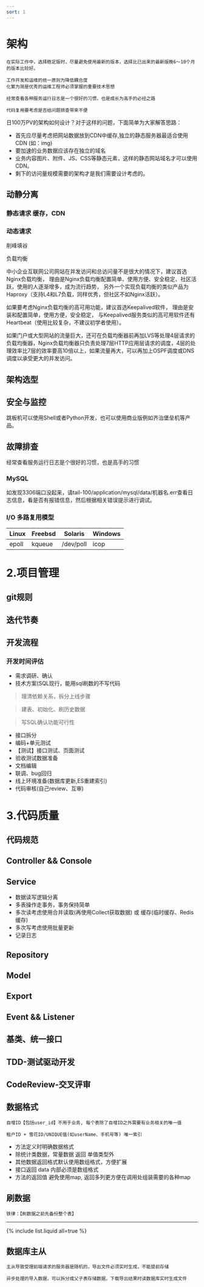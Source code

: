 ```yaml
---
sort: 1
---
```


# 架构

```danger
在实际工作中，选择稳定版时，尽量避免使用最新的版本，选择比已出来的最新版晚6～10个月的版本比较好。

工作开发和运维的统一原则为降低耦合度
化繁为简是优秀的运维工程师必须掌握的重要技术思想

经常查看各种服务运行日志是一个很好的习惯，也是成长为高手的必经之路

代码复用要考虑是否给问题排查带来不便
```

日100万PV的架构如何设计？对于这样的问题，下面简单为大家解答思路：

* 首先应尽量考虑把网站数据放到CDN中缓存,独立的静态服务器最适合使用CDN (如：img)
* 要加速的业务数据应该存在独立的域名
* 业务内容图片、附件、JS、CSS等静态元素，这样的静态网站域名才可以使用CDN。
* 剩下的访问量规模需要的架构才是我们需要设计考虑的。

## 动静分离

### 静态请求 缓存，CDN

### 动态请求

削峰填谷

负载均衡

中小企业互联网公司网站在并发访问和总访问量不是很大的情况下，建议首选Nginx负载均衡，
理由是Nginx负载均衡配置简单、使用方便、安全稳定、社区活跃，使用的人逐渐增多，成为流行趋势，
另外一个实现负载均衡的类似产品为Haproxy（支持L4和L7负载，同样优秀，但社区不如Nginx活跃）。


如果要考虑Nginx负载均衡的高可用功能，建议首选Keepalived软件，
理由是安装和配置简单，使用方便，安全稳定，
与Keepalived服务类似的高可用软件还有Heartbeat（使用比较复杂，不建议初学者使用）。

如果门户或大型网站的流量巨大，还可在负载均衡器前再加LVS等处理4层请求的负载均衡器，Nginx负载均衡器只负责处理7层HTTP应用层请求的调度，4层的处理效率比7层的效率要高10倍以上，如果流量再大，可以再加上OSPF调度或DNS调度以承受更大的并发访问。


## 架构选型

## 安全与监控

跳板机可以使用Shell或者Python开发，也可以使用商业版例如齐治堡垒机等产品。

## 故障排查
经常查看服务运行日志是个很好的习惯，也是高手的习惯
### MySQL
如发现3306端口没起来，请tail-100/application/mysql/data/机器名.err查看日志信息，看是否有报错信息，然后根据相关错误提示进行调试。

### I/O 多路复用模型

| Linux | Freebsd | Solaris | Windows |
| ---- | ---- |---- |---- |
| epoll | kqueue | /dev/poll | icop |


# 2.项目管理

## git规则

## 迭代节奏

## 开发流程

### 开发时间评估

* 需求调研、确认
* 技术方案(SQL现行，能用sql刷数的不写代码
> 理清依赖关系，拆分上线步骤

> 建表、初始化、刷历史数据

> 写SQL确认功能可行性
* 接口拆分
* 编码+单元测试
* 【测试】接口测试、页面测试
* 验收测试数据准备
* 文档编辑
* 联调、bug回归
* 线上环境准备(数据库更新,ES重建索引)
* 代码审核(自己review、互审)

# 3.代码质量

## 代码规范

## Controller && Console

## Service

* 数据读写逻辑分离
* 多表操作走事务，事务保持简单
* 多次读考虑使用合并读取(再使用Collect获取数据) 或 缓存(临时缓存、Redis缓存)
* 多次写考虑使用批量更新
* 记录日志

## Repository

## Model

## Export

## Event && Listener


## 基类、统一接口


## TDD-测试驱动开发


## CodeReview-交叉评审


## 数据格式

```danger
自增ID【包括user_id】不用于业务, 每个表除了自增ID之外需要有业务相关的唯一值

租户ID + 雪花ID/UNIQUE值(如userName、手机号等) 唯一索引
```

* 方法定义时明确数据格式
* 除统计类数据，常量数据 返回 单值类型外
* 其他数据返回格式默认使用数组格式，方便扩展
* 接口返回 data 内部必须是数组格式
* 方法的返回值 避免使用map, 返回多列更方便在调用处组装需要的各种map


## 刷数据

```danger
铁律：【刷数据之前先备份整个表】
```

<hr />

{% include list.liquid all=true %}


## 数据库主从

```tip
主从导致受理前端请求的服务器是随机的，导出文件必须实时生成，不能提前存储

异步处理的导入数据，可以拆分成父子表存储数据，下载导出结果时读数据库实时生成文件
```
